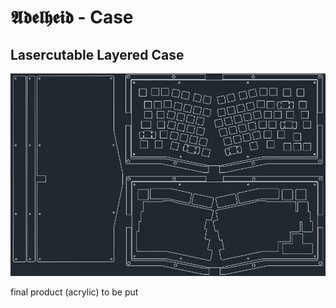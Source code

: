 # 𝕬𝖉𝖊𝖑𝖍𝖊𝖎𝖉 - Case

## Lasercutable Layered Case

![layout](./layout.png)

final product (acrylic) to be put

